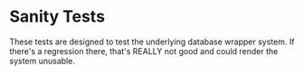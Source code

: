 # Sanity Tests

These tests are designed to test the underlying database wrapper system. If there's a regression
there, that's REALLY not good and could render the system unusable.